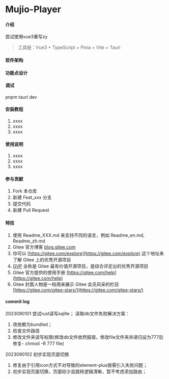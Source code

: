 # Mujio-Player

#### 介绍
尝试使用vue3重写zy
> 工具链：Vue3 + TypeScript + Pinia + Vite + Tauri
#### 软件架构
#### 功能点设计


#### 调试
pnpm tauri dev

#### 安装教程

1.  xxxx
2.  xxxx
3.  xxxx

#### 使用说明

1.  xxxx
2.  xxxx
3.  xxxx

#### 参与贡献

1.  Fork 本仓库
2.  新建 Feat_xxx 分支
3.  提交代码
4.  新建 Pull Request


#### 特技

1.  使用 Readme\_XXX.md 来支持不同的语言，例如 Readme\_en.md, Readme\_zh.md
2.  Gitee 官方博客 [blog.gitee.com](https://blog.gitee.com)
3.  你可以 [https://gitee.com/explore](https://gitee.com/explore) 这个地址来了解 Gitee 上的优秀开源项目
4.  [GVP](https://gitee.com/gvp) 全称是 Gitee 最有价值开源项目，是综合评定出的优秀开源项目
5.  Gitee 官方提供的使用手册 [https://gitee.com/help](https://gitee.com/help)
6.  Gitee 封面人物是一档用来展示 Gitee 会员风采的栏目 [https://gitee.com/gitee-stars/](https://gitee.com/gitee-stars/)

#### commit log

2023090101 尝试rust读写sqlite； 读取db文件失败解决方案：
1.  改依赖为bundled；
2.  检查文件路径
3.  修改文件夹读写权限(修改db文件依然报错，修改file文件夹并递归设为777后修复- chmod -R 777 file)

2023090102 初步实现页面切换
1.  修复由于引用icon方式不对导致的element-plus按需引入失败问题；
2.  初步实现页面切换，页面较少且跳转逻辑清晰，暂不考虑添加路由；

